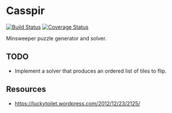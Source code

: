 # Casspir

[![Build Status](https://travis-ci.org/d0x2f/Casspir.svg?branch=master)](https://travis-ci.org/d0x2f/Casspir)
[![Coverage Status](https://coveralls.io/repos/github/d0x2f/Casspir/badge.svg?branch=master)](https://coveralls.io/github/d0x2f/Casspir?branch=master)

Minsweeper puzzle generator and solver.

## TODO
* Implement a solver that produces an ordered list of tiles to flip.

## Resources
* https://luckytoilet.wordpress.com/2012/12/23/2125/